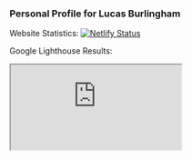 ### Personal Profile for Lucas Burlingham


Website Statistics: 
[![Netlify Status](https://api.netlify.com/api/v1/badges/10028731-e31a-46af-8d9a-da10818f9066/deploy-status)](https://app.netlify.com/sites/lucasburlingham/deploys)


Google Lighthouse Results:
<iframe src="https://lighthouse-dot-webdotdevsite.appspot.com//lh/html?url=https%3A%2F%2Flucasburlingham.netlify.app%2F"></iframe>
